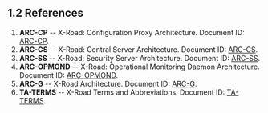 ## 1.2 References

1. **ARC-CP** -- X-Road: Configuration Proxy Architecture. Document ID: [ARC-CP](../Architecture/arc-cp_x-road_configuration_proxy_architecture.md).  
2. **ARC-CS** -- X-Road: Central Server Architecture. Document ID: [ARC-CS](../Architecture/arc-cs_x-road_central_server_architecture.md).  
3. **ARC-SS** -- X-Road: Security Server Architecture. Document ID: [ARC-SS](../Architecture/arc-ss_x-road_security_server_architecture.md).
4. **ARC-OPMOND** -- X-Road: Operational Monitoring Daemon Architecture. Document ID: [ARC-OPMOND](../OperationalMonitoring/Architecture/arc-opmond_x-road_operational_monitoring_daemon_architecture_Y-1096-1.md).
5. **ARC-G** --  X-Road Architecture. Document ID: [ARC-G](../Architecture/arc-g_x-road_arhitecture.md).   
1. **TA-TERMS** -- X-Road Terms and Abbreviations. Document ID: [TA-TERMS](../terms_x-road_docs.md).